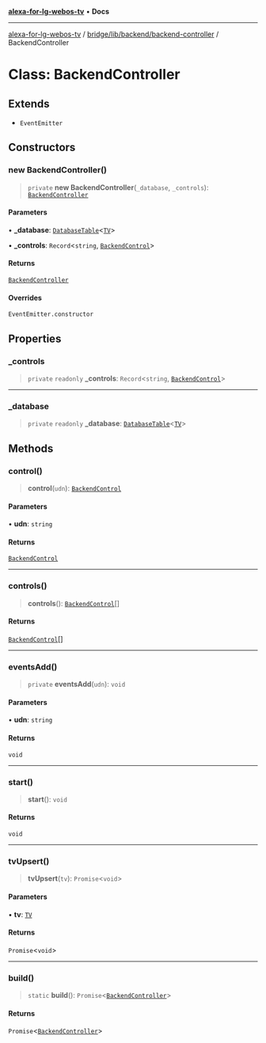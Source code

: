 [**alexa-for-lg-webos-tv**](../../../../../README.md) • **Docs**

***

[alexa-for-lg-webos-tv](../../../../../modules.md) / [bridge/lib/backend/backend-controller](../README.md) / BackendController

# Class: BackendController

## Extends

- `EventEmitter`

## Constructors

### new BackendController()

> `private` **new BackendController**(`_database`, `_controls`): [`BackendController`](BackendController.md)

#### Parameters

• **\_database**: [`DatabaseTable`](../../../database/classes/DatabaseTable.md)\<[`TV`](../../tv/interfaces/TV.md)\>

• **\_controls**: `Record`\<`string`, [`BackendControl`](../../backend-control/classes/BackendControl.md)\>

#### Returns

[`BackendController`](BackendController.md)

#### Overrides

`EventEmitter.constructor`

## Properties

### \_controls

> `private` `readonly` **\_controls**: `Record`\<`string`, [`BackendControl`](../../backend-control/classes/BackendControl.md)\>

***

### \_database

> `private` `readonly` **\_database**: [`DatabaseTable`](../../../database/classes/DatabaseTable.md)\<[`TV`](../../tv/interfaces/TV.md)\>

## Methods

### control()

> **control**(`udn`): [`BackendControl`](../../backend-control/classes/BackendControl.md)

#### Parameters

• **udn**: `string`

#### Returns

[`BackendControl`](../../backend-control/classes/BackendControl.md)

***

### controls()

> **controls**(): [`BackendControl`](../../backend-control/classes/BackendControl.md)[]

#### Returns

[`BackendControl`](../../backend-control/classes/BackendControl.md)[]

***

### eventsAdd()

> `private` **eventsAdd**(`udn`): `void`

#### Parameters

• **udn**: `string`

#### Returns

`void`

***

### start()

> **start**(): `void`

#### Returns

`void`

***

### tvUpsert()

> **tvUpsert**(`tv`): `Promise`\<`void`\>

#### Parameters

• **tv**: [`TV`](../../tv/interfaces/TV.md)

#### Returns

`Promise`\<`void`\>

***

### build()

> `static` **build**(): `Promise`\<[`BackendController`](BackendController.md)\>

#### Returns

`Promise`\<[`BackendController`](BackendController.md)\>
